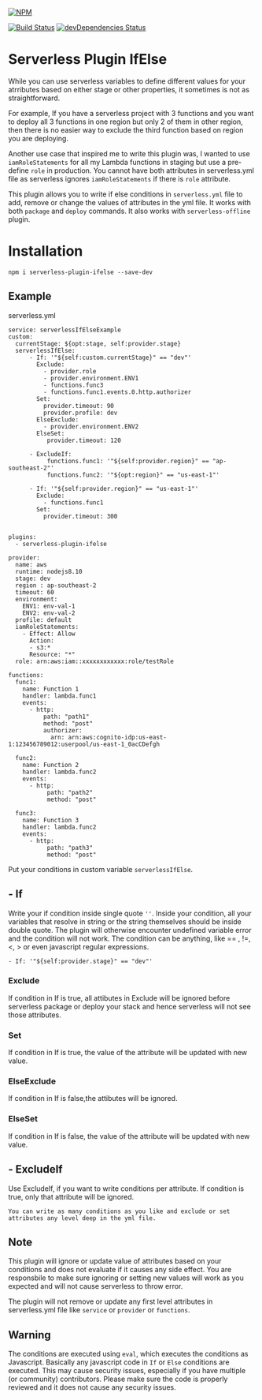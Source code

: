 [![NPM](https://nodei.co/npm/serverless-plugin-ifelse.png)](https://nodei.co/npm/serverless-plugin-ifelse/)

[![Build Status](https://api.travis-ci.org/anantab/serverless-plugin-ifelse.png)](https://travis-ci.org/anantab/serverless-plugin-ifelse)
[![devDependencies Status](https://david-dm.org/anantab/serverless-plugin-ifelse/dev-status.svg)](https://david-dm.org/anantab/serverless-plugin-ifelse?type=dev)

# Serverless Plugin IfElse
While you can use serverless variables to define different values for your atrributes based on either stage or other properties, it sometimes is not as straightforward.

For example, If you have a serverless project with 3 functions and you want to deploy all 3 functions in one region but only 2 of them in other region, then there is no easier way to exclude the third function based on region you are deploying.

Another use case that inspired me to write this plugin was, I wanted to use ```iamRoleStatements``` for all my Lambda functions in staging but use a pre-define ```role``` in production. You cannot have both attributes in serverless.yml file as serverless ignores ```iamRoleStatements``` if there is ```role``` attribute.

This plugin allows you to write if else conditions in ```serverless.yml``` file to add, remove or change the values of attributes in the yml file. It works with both ```package``` and ```deploy``` commands. It also works with ```serverless-offline``` plugin.


# Installation
```npm i serverless-plugin-ifelse --save-dev```

## Example
serverless.yml
```
service: serverlessIfElseExample
custom:
  currentStage: ${opt:stage, self:provider.stage}
  serverlessIfElse:
      - If: '"${self:custom.currentStage}" == "dev"'
        Exclude:
          - provider.role
          - provider.environment.ENV1
          - functions.func3
          - functions.func1.events.0.http.authorizer
        Set:
          provider.timeout: 90
          provider.profile: dev
        ElseExclude:
          - provider.environment.ENV2
        ElseSet:
           provider.timeout: 120

      - ExcludeIf:
           functions.func1: '"${self:provider.region}" == "ap-southeast-2"'
           functions.func2: '"${opt:region}" == "us-east-1"'

      - If: '"${self:provider.region}" == "us-east-1"'
        Exclude:
          - functions.func1
        Set:
          provider.timeout: 300


plugins:
  - serverless-plugin-ifelse

provider:
  name: aws
  runtime: nodejs8.10
  stage: dev
  region : ap-southeast-2
  timeout: 60
  environment:
    ENV1: env-val-1
    ENV2: env-val-2
  profile: default
  iamRoleStatements:
    - Effect: Allow
      Action:
      - s3:*
      Resource: "*"
  role: arn:aws:iam::xxxxxxxxxxxx:role/testRole

functions:
  func1:
    name: Function 1
    handler: lambda.func1
    events:
      - http:
          path: "path1"
          method: "post"
          authorizer:
            arn: arn:aws:cognito-idp:us-east-1:123456789012:userpool/us-east-1_0acCDefgh

  func2:
    name: Function 2
    handler: lambda.func2
    events:
      - http:
           path: "path2"
           method: "post"

  func3:
    name: Function 3
    handler: lambda.func2
    events:
      - http:
           path: "path3"
           method: "post"
```

Put your conditions in custom variable ```serverlessIfElse```.

## - If
 Write your if condition inside single quote ```''```. Inside your condition, all your variables that resolve in string or the string themselves should be inside double quote. The plugin will otherwise encounter undefined variable error and the condition will not work. The condition can be anything, like == , !=, <, > or even javascript regular expressions.

```- If: '"${self:provider.stage}" == "dev"'```

### Exclude
If condition in If is true, all attibutes in Exclude will be ignored before serverless package or deploy your stack and hence serverless will not see those attributes.

### Set
If condition in If is true, the value of the attribute will be updated with new value.

### ElseExclude
If condition in If is false,the attibutes will be ignored.

### ElseSet
If condition in If is false, the value of the attribute will be updated with new value.

## - ExcludeIf
Use ExcludeIf, if you want to write conditions per attribute. If condition is true, only that attribute will be ignored.


```You can write as many conditions as you like and exclude or set attributes any level deep in the yml file.```

## Note
This plugin will ignore or update value of attributes based on your conditions and does not evaluate if it causes any side effect. You are responsbile to make sure ignoring or setting new values will work as you expected and will not cause serverless to throw error.

The plugin will not remove or update any first level attributes in serverless.yml file  like ```service``` or ```provider``` or ```functions```.

## Warning
The conditions are executed using ```eval```, which executes the conditions as Javascript. Basically any javascript code in ```If``` or ```Else``` conditions are executed. This may cause security issues, especially if you have multiple (or community) contributors. Please make sure the code is properly reviewed and it does not cause any security issues.  
